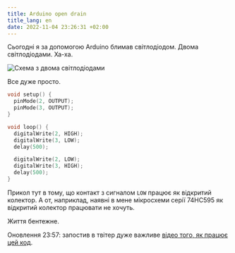 ```yaml
---
title: Arduino open drain
title_lang: en
date: 2022-11-04 23:26:31 +02:00
---
```


Сьогодні я за допомогою Arduino блимав світлодіодом. Двома світлодіодами. Ха-ха.

![Схема з двома світлодіодами](/uploads/blink2.png)

Все дуже просто.

```cpp
void setup() {
  pinMode(2, OUTPUT);
  pinMode(3, OUTPUT);
}

void loop() {
  digitalWrite(2, HIGH);
  digitalWrite(3, LOW);
  delay(500);

  digitalWrite(2, LOW);
  digitalWrite(3, HIGH);
  delay(500);
}
```

Прикол тут в тому, що контакт з сигналом `LOW` працює як відкритий колектор. А от, наприклад, наявні в мене мікросхеми серії 74HC595 як відкритий колектор працювати не хочуть.

Життя бентежне.

Оновлення 23:57: запостив в твітер дуже важливе [відео того, як працює цей код][1].

[1]: https://twitter.com/kastaneda/status/1588651416910192640
